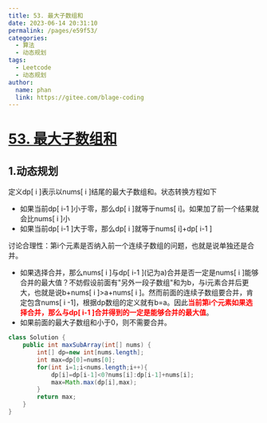 ```yaml
---
title: 53. 最大子数组和
date: 2023-06-14 20:31:10
permalink: /pages/e59f53/
categories:
  - 算法
  - 动态规划
tags:
  - Leetcode
  - 动态规划
author: 
  name: phan
  link: https://gitee.com/blage-coding
---
```

# [53. 最大子数组和](https://leetcode.cn/problems/maximum-subarray/)

## 1.动态规划

定义dp\[ i \]表示以nums\[ i \]结尾的最大子数组和。状态转换方程如下

- 如果当前dp\[ i-1 \]小于零，那么dp\[ i \]就等于nums\[ i\]。如果加了前一个结果就会比nums\[ i \]小
- 如果当前dp\[ i-1 \]大于零，那么dp\[ i \]就等于nums\[ i\]+dp\[ i-1 \]

讨论合理性：第i个元素是否纳入前一个连续子数组的问题，也就是说单独还是合并。

- 如果选择合并，那么nums\[ i \]与dp\[ i-1 \](记为a)合并是否一定是nums\[ i \]能够合并的最大值？不妨假设前面有"另外一段子数组"和为b，与i元素合并后更大，也就是说b+nums\[ i \]>a+nums\[ i \]。然而前面的连续子数组要合并，肯定包含nums\[ i -1\]，根据dp数组的定义就有b=a。因此<font color="red">**当前第i个元素如果选择合并，那么与dp\[ i-1 \]合并得到的一定是能够合并的最大值**</font>。
- 如果前面的最大子数组和小于0，则不需要合并。

```java
class Solution {
    public int maxSubArray(int[] nums) {
        int[] dp=new int[nums.length];
        int max=dp[0]=nums[0];
        for(int i=1;i<nums.length;i++){
            dp[i]=dp[i-1]<0?nums[i]:dp[i-1]+nums[i];
            max=Math.max(dp[i],max);
        }
        return max;
    }
}
```